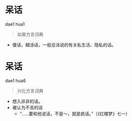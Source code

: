 # 呆话
dae1 hua1
> 如皋方言词典
- 傻话，糊涂话，一般忌讳说的有关私生活、隐私的话。

# 呆话
dae1 hua6
> 兴化方言词典
- 想入非非的话。
- 被认为不吉的话
  - “……要和他说话，不是～，就是疯话。”（《红楼梦》七一）
